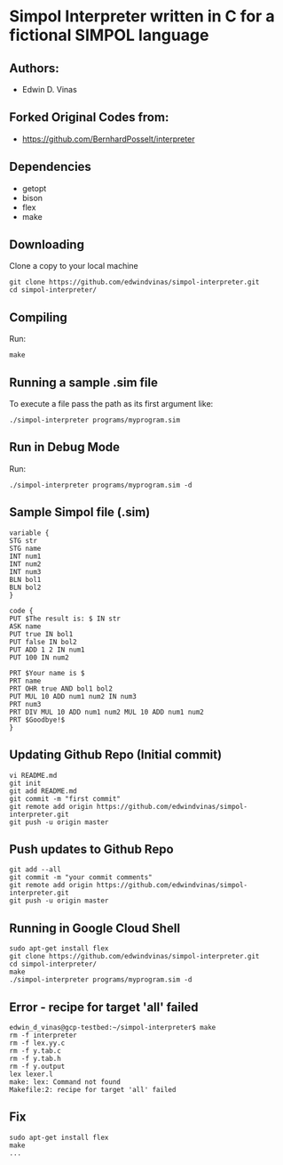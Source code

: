 # Simpol Interpreter written in C for a fictional SIMPOL language

## Authors:

* Edwin D. Vinas

## Forked Original Codes from:
* https://github.com/BernhardPosselt/interpreter

## Dependencies

* getopt
* bison
* flex
* make

## Downloading
Clone a copy to your local machine

	git clone https://github.com/edwindvinas/simpol-interpreter.git
	cd simpol-interpreter/
	
## Compiling
Run:

    make

## Running a sample .sim file
To execute a file pass the path as its first argument like:

    ./simpol-interpreter programs/myprogram.sim

## Run in Debug Mode

Run:

    ./simpol-interpreter programs/myprogram.sim -d
	
## Sample Simpol file (.sim)

	variable {
	STG str
	STG name
	INT num1
	INT num2
	INT num3
	BLN bol1
	BLN bol2
	}
	 
	code {
	PUT $The result is: $ IN str
	ASK name
	PUT true IN bol1
	PUT false IN bol2
	PUT ADD 1 2 IN num1
	PUT 100 IN num2
	 
	PRT $Your name is $
	PRT name
	PRT OHR true AND bol1 bol2
	PUT MUL 10 ADD num1 num2 IN num3
	PRT num3
	PRT DIV MUL 10 ADD num1 num2 MUL 10 ADD num1 num2
	PRT $Goodbye!$
	}
	
## Updating Github Repo (Initial commit)

	vi README.md
	git init
	git add README.md
	git commit -m "first commit"
	git remote add origin https://github.com/edwindvinas/simpol-interpreter.git
	git push -u origin master
	
	
## Push updates to Github Repo
	
	git add --all
	git commit -m "your commit comments"
	git remote add origin https://github.com/edwindvinas/simpol-interpreter.git
	git push -u origin master
	
## Running in Google Cloud Shell

	sudo apt-get install flex
	git clone https://github.com/edwindvinas/simpol-interpreter.git
	cd simpol-interpreter/	
	make
	./simpol-interpreter programs/myprogram.sim -d

## Error - recipe for target 'all' failed
	edwin_d_vinas@gcp-testbed:~/simpol-interpreter$ make
	rm -f interpreter
	rm -f lex.yy.c
	rm -f y.tab.c
	rm -f y.tab.h
	rm -f y.output
	lex lexer.l
	make: lex: Command not found
	Makefile:2: recipe for target 'all' failed

## Fix
	sudo apt-get install flex
	make
	...
	
